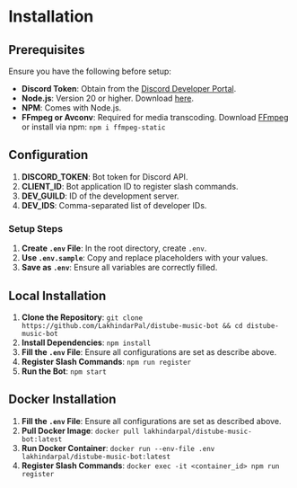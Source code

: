 # Installation

## Prerequisites

Ensure you have the following before setup:

- **Discord Token**: Obtain from the [Discord Developer Portal](https://discord.com/developers/applications).
- **Node.js**: Version 20 or higher. Download [here](https://nodejs.org/en/download/).
- **NPM**: Comes with Node.js.
- **FFmpeg or Avconv**: Required for media transcoding. Download [FFmpeg](https://ffmpeg.org/download.html) or install via npm: `npm i ffmpeg-static`

## Configuration

1. **DISCORD_TOKEN**: Bot token for Discord API.
2. **CLIENT_ID**: Bot application ID to register slash commands.
3. **DEV_GUILD**: ID of the development server.
4. **DEV_IDS**: Comma-separated list of developer IDs.

### Setup Steps

1. **Create `.env` File**: In the root directory, create `.env`.
2. **Use `.env.sample`**: Copy and replace placeholders with your values.
3. **Save as `.env`**: Ensure all variables are correctly filled.

## Local Installation

1. **Clone the Repository**: `git clone https://github.com/LakhindarPal/distube-music-bot && cd distube-music-bot`
2. **Install Dependencies**: `npm install`
3. **Fill the `.env` File**: Ensure all configurations are set as describe above.
4. **Register Slash Commands**: `npm run register`
5. **Run the Bot**: `npm start`

## Docker Installation

1. **Fill the `.env` File**: Ensure all configurations are set as described above.
2. **Pull Docker Image**: `docker pull lakhindarpal/distube-music-bot:latest`
3. **Run Docker Container**: `docker run --env-file .env lakhindarpal/distube-music-bot:latest`
4. **Register Slash Commands**: `docker exec -it <container_id> npm run register`
